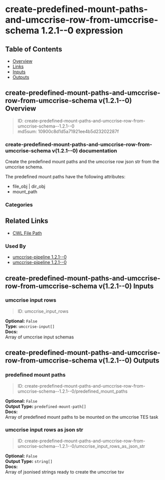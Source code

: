 
create-predefined-mount-paths-and-umccrise-row-from-umccrise-schema 1.2.1--0 expression
=======================================================================================

## Table of Contents
  
- [Overview](#create-predefined-mount-paths-and-umccrise-row-from-umccrise-schema-v121--0-overview)  
- [Links](#related-links)  
- [Inputs](#create-predefined-mount-paths-and-umccrise-row-from-umccrise-schema-v121--0-inputs)  
- [Outputs](#create-predefined-mount-paths-and-umccrise-row-from-umccrise-schema-v121--0-outputs)  


## create-predefined-mount-paths-and-umccrise-row-from-umccrise-schema v(1.2.1--0) Overview



  
> ID: create-predefined-mount-paths-and-umccrise-row-from-umccrise-schema--1.2.1--0  
> md5sum: 10900c8d1d5a71921ee4b5d23202287f

### create-predefined-mount-paths-and-umccrise-row-from-umccrise-schema v(1.2.1--0) documentation
  
Create the predefined mount paths and the umccrise row json str from the umccrise schema.

The predefined mount paths have the following attributes:
  * file_obj | dir_obj
  * mount_path

### Categories
  


## Related Links
  
- [CWL File Path](../../../../../../expressions/create-predefined-mount-paths-and-umccrise-row-from-umccrise-schema/1.2.1--0/create-predefined-mount-paths-and-umccrise-row-from-umccrise-schema__1.2.1--0.cwl)  


### Used By
  
- [umccrise-pipeline 1.2.1--0](../../../workflows/umccrise-pipeline/1.2.1--0/umccrise-pipeline__1.2.1--0.md)  
- [umccrise-pipeline 1.2.1--0](../../../workflows/umccrise-pipeline/1.2.1--0/umccrise-pipeline__1.2.1--0.md)  

  


## create-predefined-mount-paths-and-umccrise-row-from-umccrise-schema v(1.2.1--0) Inputs

### umccrise input rows



  
> ID: umccrise_input_rows
  
**Optional:** `False`  
**Type:** `umccrise-input[]`  
**Docs:**  
Array of umccrise input schemas

  


## create-predefined-mount-paths-and-umccrise-row-from-umccrise-schema v(1.2.1--0) Outputs

### predefined mount paths



  
> ID: create-predefined-mount-paths-and-umccrise-row-from-umccrise-schema--1.2.1--0/predefined_mount_paths  

  
**Optional:** `False`  
**Output Type:** `predefined-mount-path[]`  
**Docs:**  
Array of predefined mount paths to be mounted on the umccrise TES task
  


### umccrise input rows as json str



  
> ID: create-predefined-mount-paths-and-umccrise-row-from-umccrise-schema--1.2.1--0/umccrise_input_rows_as_json_str  

  
**Optional:** `False`  
**Output Type:** `string[]`  
**Docs:**  
Array of jsonised strings ready to create the umccrise tsv
  

  

